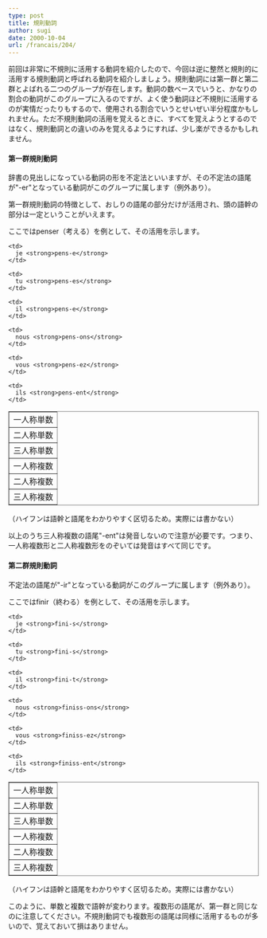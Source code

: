 ```yaml
---
type: post
title: 規則動詞
author: sugi
date: 2000-10-04
url: /francais/204/
---
```

前回は非常に不規則に活用する動詞を紹介したので、今回は逆に整然と規則的に活用する規則動詞と呼ばれる動詞を紹介しましょう。規則動詞には第一群と第二群とよばれる二つのグループが存在します。動詞の数ベースでいうと、かなりの割合の動詞がこのグループに入るのですが、よく使う動詞ほど不規則に活用するのが実情だったりもするので、使用される割合でいうとせいぜい半分程度かもしれません。ただ不規則動詞の活用を覚えるときに、すべてを覚えようとするのではなく、規則動詞との違いのみを覚えるようにすれば、少し楽ができるかもしれません。

#### 第一群規則動詞

辞書の見出しになっている動詞の形を不定法といいますが、その不定法の語尾が"-er"となっている動詞がこのグループに属します（例外あり）。

第一群規則動詞の特徴として、おしりの語尾の部分だけが活用され、頭の語幹の部分は一定ということがいえます。

ここではpenser（考える）を例として、その活用を示します。

<table frame="box" rules="all">
  <tr>
    <td>
      一人称単数
    </td>
    
    <td>
      je <strong>pens-e</strong>
    </td>
  </tr>
  
  <tr>
    <td>
      二人称単数
    </td>
    
    <td>
      tu <strong>pens-es</strong>
    </td>
  </tr>
  
  <tr>
    <td>
      三人称単数
    </td>
    
    <td>
      il <strong>pens-e</strong>
    </td>
  </tr>
  
  <tr>
    <td>
      一人称複数
    </td>
    
    <td>
      nous <strong>pens-ons</strong>
    </td>
  </tr>
  
  <tr>
    <td>
      二人称複数
    </td>
    
    <td>
      vous <strong>pens-ez</strong>
    </td>
  </tr>
  
  <tr>
    <td>
      三人称複数
    </td>
    
    <td>
      ils <strong>pens-ent</strong>
    </td>
  </tr>
</table>

（ハイフンは語幹と語尾をわかりやすく区切るため。実際には書かない）

以上のうち三人称複数の語尾"-ent"は発音しないので注意が必要です。つまり、一人称複数形と二人称複数形をのぞいては発音はすべて同じです。

#### 第二群規則動詞

不定法の語尾が"-ir"となっている動詞がこのグループに属します（例外あり）。

ここではfinir（終わる）を例として、その活用を示します。

<table frame="box" rules="all">
  <tr>
    <td>
      一人称単数
    </td>
    
    <td>
      je <strong>fini-s</strong>
    </td>
  </tr>
  
  <tr>
    <td>
      二人称単数
    </td>
    
    <td>
      tu <strong>fini-s</strong>
    </td>
  </tr>
  
  <tr>
    <td>
      三人称単数
    </td>
    
    <td>
      il <strong>fini-t</strong>
    </td>
  </tr>
  
  <tr>
    <td>
      一人称複数
    </td>
    
    <td>
      nous <strong>finiss-ons</strong>
    </td>
  </tr>
  
  <tr>
    <td>
      二人称複数
    </td>
    
    <td>
      vous <strong>finiss-ez</strong>
    </td>
  </tr>
  
  <tr>
    <td>
      三人称複数
    </td>
    
    <td>
      ils <strong>finiss-ent</strong>
    </td>
  </tr>
</table>

（ハイフンは語幹と語尾をわかりやすく区切るため。実際には書かない）

このように、単数と複数で語幹が変わります。複数形の語尾が、第一群と同じなのに注意してください。不規則動詞でも複数形の語尾は同様に活用するものが多いので、覚えておいて損はありません。
